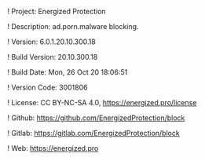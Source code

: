 ! Project: Energized Protection

! Description: ad.porn.malware blocking.

! Version: 6.0.1.20.10.300.18

! Build Version: 20.10.300.18

! Build Date: Mon, 26 Oct 20 18:06:51

! Version Code: 3001806

! License: CC BY-NC-SA 4.0, https://energized.pro/license

! Github: https://github.com/EnergizedProtection/block

! Gitlab: https://gitlab.com/EnergizedProtection/block


! Web: https://energized.pro
